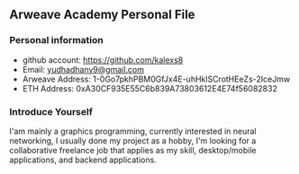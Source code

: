 ## Arweave Academy Personal File

### Personal information

- github account: https://github.com/kalexs8
- Email: yudhadhany9@gmail.com
- Arweave Address: 1-0Go7pkhPBM0GfJx4E-uhHklSCrotHEeZs-2IceJmw
- ETH Address: 0xA30CF935E55C6b839A73803612E4E74f56082832

### Introduce Yourself
I'am mainly a graphics programming, currently interested in neural networking, I usually done my project as a hobby, I'm looking for a collaborative freelance job that applies as my skill, desktop/mobile applications, and backend applications.